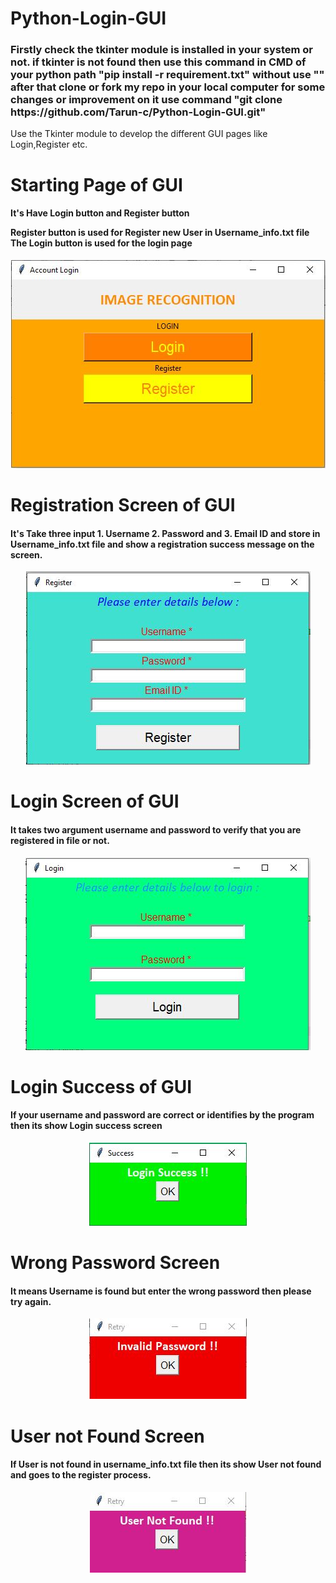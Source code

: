 # Python-Login-GUI
 <h3> Firstly check the tkinter module is installed in your system or not. if tkinter is not found then 
 use this command in CMD of your python path "pip install -r requirement.txt" without use "" 
after that clone or fork my repo in your local computer for some changes or improvement on it 
use command "git clone https://github.com/Tarun-c/Python-Login-GUI.git" </h3>
 

 Use the Tkinter module to develop the different GUI pages like Login,Register etc.
 
# Starting Page of GUI 
<h4>It's Have Login button and Register button 
 
Register button is used for Register new User in Username_info.txt file
The Login button is used for the login page
</h4>

<p align="center">
  <img src="https://github.com/Tarun-c/Python-Login-GUI/blob/master/Images/Main_Page.JPG?raw=true" alt="Sublime's custom image"/>
</p>


# Registration Screen of GUI
<h4>It's Take three input 1. Username 2. Password and 3. Email ID and store in Username_info.txt file
and show a registration success message on the screen.</h4>

<p align="center">
  <img src="https://github.com/Tarun-c/Python-Login-GUI/blob/master/Images/Register_page.JPG?raw=true" alt="Sublime's custom image"/>
</p>

# Login Screen of GUI

<h4>It takes two argument username and password to verify that you are registered in file or not.</h4>
 
 <p align="center">
  <img src="https://github.com/Tarun-c/Python-Login-GUI/blob/master/Images/Login_page.JPG?raw=true" alt="Sublime's custom image"/>
</p>
 
 # Login Success of GUI
 <h4> If your username and password are correct or identifies by the program then its show Login success screen </h4>
 
 <p align="center">
  <img src="https://github.com/Tarun-c/Python-Login-GUI/blob/master/Images/Success.JPG?raw=true" alt="Sublime's custom image"/>
</p>

 # Wrong Password Screen
 
 <h4>It means Username is found but enter the wrong password then please try again.
</h4>
 
 <p align="center">
  <img src="https://github.com/Tarun-c/Python-Login-GUI/blob/master/Images/Wrong_password.JPG?raw=true" alt="Sublime's custom image"/>
</p>

# User not Found Screen

<h4> If User is not found in username_info.txt file then its show User not found and goes to the register process.</h4>

 <p align="center">
  <img src="https://github.com/Tarun-c/Python-Login-GUI/blob/master/Images/User_not_found.JPG?raw=true" alt="Sublime's custom image"/>
</p>

